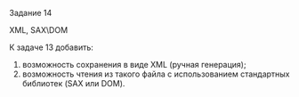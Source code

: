 Задание 14

XML, SAX\DOM

К задаче 13 добавить:
1) возможность сохранения в виде XML (ручная генерация);
2) возможность чтения из такого файла с использованием стандартных библиотек (SAX или DOM).

